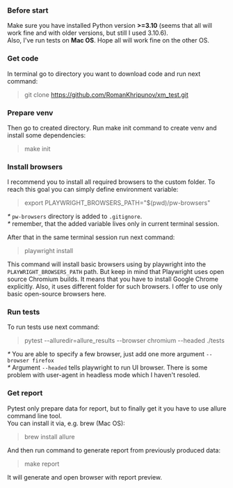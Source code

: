 ### Before start
Make sure you have installed Python version **>=3.10**
(seems that all will work fine and with older versions, but still I used 3.10.6).  
Also, I've run tests on **Mac OS**. Hope all will work fine on the other OS.

### Get code
In terminal go to directory you want to download code and run next command:
> git clone https://github.com/RomanKhripunov/xm_test.git

### Prepare venv
Then go to created directory.
Run make init command to create venv and install some dependencies:
> make init

### Install browsers
I recommend you to install all required browsers to the custom folder.
To reach this goal you can simply define environment variable:
> export PLAYWRIGHT_BROWSERS_PATH="$(pwd)/pw-browsers" 

_*_ `pw-browsers` directory is added to `.gitignore`.  
_*_ remember, that the added variable lives only in current terminal session.

After that in the same terminal session run next command:
> playwright install

This command will install basic browsers using by playwright into the `PLAYWRIGHT_BROWSERS_PATH` path.
But keep in mind that Playwright uses open source Chromium builds. 
It means that you have to install Google Chrome explicitly. Also, it uses different folder for such browsers.
I offer to use only basic open-source browsers here.

### Run tests
To run tests use next command:
> pytest --alluredir=allure_results --browser chromium --headed ./tests

_*_ You are able to specify a few browser, just add one more argument `--browser firefox`  
_*_ Argument `--headed` tells playwright to run UI browser. 
There is some problem with user-agent in headless mode which I haven't resoled.  

### Get report
Pytest only prepare data for report, but to finally get it you have to use allure command line tool.  
You can install it via, e.g. brew (Mac OS):
> brew install allure

And then run command to generate report from previously produced data:
> make report

It will generate and open browser with report preview.